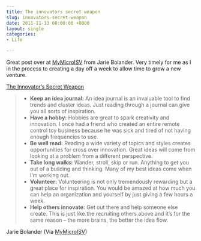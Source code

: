 ```yaml
---
title: The innovators secret weapon
slug: innovators-secret-weapon
date: 2011-11-13 00:00:00 +0000
layout: single
categories: 
- Life

---
```

Great post over at [MyMicroISV][47hats] from Jarie Bolander. Very timely for me as I in the process to creating a day off a week to allow time to grow a new venture.

[The Innovator&#x2019;s Secret Weapon][google]
 
>   - **Keep an idea journal:** An idea journal is an invaluable tool to find trends and cluster ideas. Just reading through a journal can give you all sorts of inspiration.
>    - **Have a hobby:** Hobbies are great to spark creativity and innovation. I once had a friend who created an entire remote control toy business because he was sick and tired of not having enough frequencies to use.
>   - **Be well read:** Reading a wide variety of topics and styles creates opportunities for cross over innovation. Great ideas will come from looking at a problem from a different perspective. 
>   - **Take long walks:** Wander, stroll, skip or run. Anything to get you out of a building and thinking. Many of my best ideas come when I&#x2019;m working out. 
>   - **Volunteer:** Volunteering is not only tremendously rewarding but a great place for inspiration. You would be amazed at how much you can help an organization and yourself by just giving a few hours a week. 
>   - **Help others innovate:** Get out there and help someone else create. This is just like the recruiting others above and it&#x2019;s for the same reason &#x2013; the more brains, the better the idea flow.

Jarie Bolander (Via [MyMicroISV][47hats])

[47hats]: http://47hats.com/
[google]: http://feedproxy.google.com/~r/MyMicro-isv/~3/PxnjZ0lDHfA/
